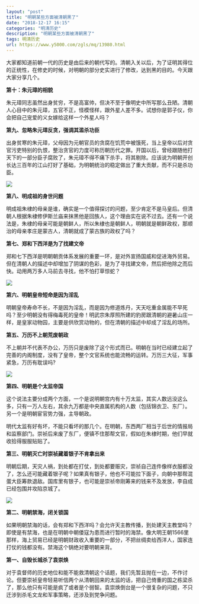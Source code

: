 ```yaml
---
layout: "post"
title: "明朝某些方面被清朝黑了"
date: "2018-12-17 16:15"
categories: "明清历史"
description: "明朝某些方面被清朝黑了"
tags: 明清历史
url: https://www.y5000.com/zgls/mq/13980.html
---
```






大家都知道前朝一代的历史是由后来的朝代写的。清朝入关以后，为了证明其得位的正统性，在修史的时候，对明朝的部分史实进行了修改，达到黑的目的。今天跟大家分享几个。

**第十：朱元璋的相貌**

朱元璋同志虽然出身贫穷，不是高富帅，但决不至于像明史中所写那么丑陋。清朝人心目中的朱元璋，五官不正，怪模怪样，跟外星人差不多。试想你是郭子仪，你会把自己宠爱的义女嫁给这样一个外星人吗？

**第九、忽略朱元璋反贪，强调其滥杀功臣**

出身贫寒的朱元璋，父母因为元朝官员的贪腐在饥荒中被饿死，当上皇帝以后对贪官污吏特别的仇恨，整治贪官的力度可称历朝历代之罪。开国以后，曾经跟随他打天下的一部分臣子腐败了，朱元璋不得不痛下杀手，将其剔除。应该说为明朝开创长达三百年的江山打好了基础，为明朝统治的稳定做出了重大贡献，而不只是杀功臣。

![](https://img.y5000.com/uploads/allimg/170217/8-1F21G44235356.jpg)

**第八、明成祖的身世问题**

明成祖朱棣的母亲是谁，确实是一个值得探讨的问题，至少肯定不是马皇后。但清朝人根据朱棣修伊斯兰庙来抹黑他是回族人，这个理由实在说不过去。还有一个说法是，朱棣的母亲可能是朝鲜人，所以朱棣也是朝鲜人，明朝就是朝鲜政权，那顺治的母亲孝庄是蒙古人，清朝就成了蒙古族的政权了吗？

**第七、郑和下西洋是为了找建文帝**

郑和七下西洋是明朝朝贡体系发展的重要一环，是对外宣扬国威和促进海外贸易。但在清朝人的描述中却增加了阴谋的色彩，是为了寻找建文帝，然后把他除之而后快。动用两万多人马前去寻找，他不怕打草惊蛇？

![](https://img.y5000.com/uploads/allimg/170217/8-1F21G44245106.jpg)

**第六、明朝皇帝短命是因为淫乱**

明朝皇帝寿命不长，不是因为淫乱，而是因为修道炼丹，天天吃重金属能不早死吗？至少明朝没有得梅毒死的皇帝！明武宗朱厚照所建的豹房跟清朝的避暑山庄一样，是皇家动物园，主要是供欣赏动物的，但在清朝的描述中却成了淫乱的场所。

**第五、万历不上朝荒废朝政**

不上朝并不代表不办公，万历只是废除了这个形式而已。明朝在当时已经建立起了完善的内阁制度，没有了皇帝，整个文官系统也能流畅的运转。万历三大征，军事紧急，万历有耽误吗?

![](https://img.y5000.com/uploads/allimg/170217/8-1F21G44309402.jpg)

**第四、明朝是个太监帝国**

这个说法主要分成两个方面，一个是说明朝宫内有十万太监，其实人数远没这么多，只有一万人左右，其余九万都是中央直属机构的人数（包括锦衣卫、东厂）。
另一个是明朝宦官势力强，主导朝政。

明代太监有好有坏，不能只看坏的那几个。在明朝，东西两厂相当于后世的情报局和监察部门。崇祯后来废了东厂，便镇不住那帮文官，假如在朱棣时期，他们早就收拾得服服贴贴了。

**第三、明朝灭亡时崇祯藏着银子不肯拿出来**

明朝后期，天灾人祸，到处都在打仗，到处都要赈灾，崇祯自己连件像样衣服都没了，怎么还可能藏着银子呢？如果真有银子，他也不可能拉下面子，向朝中那帮混蛋大臣筹款退敌。国库里有银子，也可能是崇祯帝刚筹来的钱来不及发放，李自成已经包围并攻陷京城了。

![](https://img.y5000.com/uploads/allimg/170217/8-1F21G4431Y59.jpg)

**第二、明朝禁海，闭关锁国**

如果明朝禁海的话，会有郑和下西洋吗？会允许天主教传播，到处建天主教堂吗？即使是有禁海，也是在明朝中朝倭寇为患而进行暂时的海禁。像大明王朝1566里那样，海上贸易已经是明朝财政收入重要的一部分，不把丝绸卖给西洋人，国家连打仗的钱都没有。禁海这个锅绝对要明朝来背。

**第一、自毁长城杀了袁崇焕**

对于袁督师的历史地位和能不能救清朝这个话题，我们先暂且抛在一边，不作讨论。但要崇祯皇帝轻易听信两个从清朝回来的太监的话，把自己倚重的国之栋梁杀了，那么他只有可能是疯了或者是个弱智。袁崇焕倒台是一个很复杂的问题，不只迁涉到杀毛文龙和军事策略，还涉及到党争问题。
